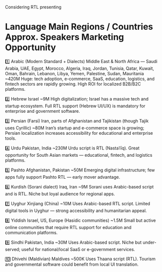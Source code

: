 Considering RTL presenting

#	Language	Main Regions / Countries	Approx. Speakers	Marketing Opportunity

1️⃣	Arabic (Modern Standard + Dialects)	Middle East & North Africa — Saudi Arabia, UAE, Egypt, Morocco, Algeria, Iraq, Jordan, Tunisia, Qatar, Kuwait, Oman, Bahrain, Lebanon, Libya, Yemen, Palestine, Sudan, Mauritania	~420M	Huge: tech adoption, e-commerce, SaaS, education, logistics, and fintech sectors are rapidly growing. High ROI for localized B2B/B2C platforms.

2️⃣	Hebrew	Israel	~9M	High digitalization; Israel has a massive tech and startup ecosystem. Full RTL support (Hebrew UI/UX) is mandatory for enterprise and government software.

3️⃣	Persian (Farsi)	Iran, parts of Afghanistan and Tajikistan (though Tajik uses Cyrillic)	~80M	Iran’s startup and e-commerce space is growing; Persian localization increases accessibility for educational and enterprise tools.

4️⃣	Urdu	Pakistan, India	~230M	Urdu script is RTL (Nastaʿlīq). Great opportunity for South Asian markets — educational, fintech, and logistics platforms.

5️⃣	Pashto	Afghanistan, Pakistan	~50M	Emerging digital infrastructure; few apps fully support Pashto RTL — early mover advantage.

6️⃣	Kurdish (Sorani dialect)	Iraq, Iran	~9M	Sorani uses Arabic-based script and is RTL. Niche but loyal audience for regional apps.

7️⃣	Uyghur	Xinjiang (China)	~10M	Uses Arabic-based RTL script. Limited digital tools in Uyghur — strong accessibility and humanitarian appeal.

8️⃣	Yiddish	Israel, US, Europe (Hasidic communities)	~1.5M	Small but active online communities that require RTL support for education and communication platforms.

9️⃣	Sindhi	Pakistan, India	~30M	Uses Arabic-based script. Niche but under-served; useful for national/local SaaS or e-government services.

🔟	Dhivehi (Maldivian)	Maldives	~500K	Uses Thaana script (RTL). Tourism and governmental software could benefit from local UI translation.


